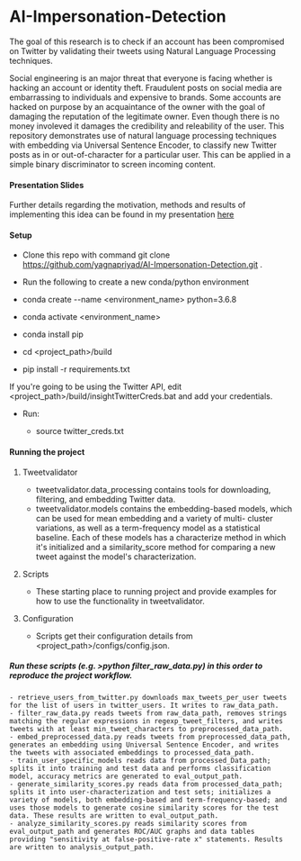 # AI-Impersonation-Detection
The  goal  of  this  research  is  to  check if an account has been compromised on Twitter by validating their tweets using Natural Language Processing techniques.

Social engineering is an major threat that everyone is facing whether is hacking an account or identity theft. Fraudulent posts on social media are embarrassing to individuals and expensive to brands. Some accounts are hacked on purpose by an acquaintance  of  the  owner  with  the  goal  of  damaging  the reputation of the legitimate owner. Even though there is no money involeved it damages the credibility and releability of the user. This repository demonstrates use of natural language processing techniques with embedding via Universal Sentence Encoder, to classify new Twitter posts as in or out-of-character for a particular user. This can be applied in a simple binary discriminator to screen incoming content.

#### Presentation Slides

Further details regarding the motivation, methods and results of implementing this idea can be found in my presentation [here](https://tinyurl.com/v97rrbu)

#### Setup
          
- Clone this repo with command git clone https://github.com/yagnapriyad/AI-Impersonation-Detection.git .

- Run the following to create a new conda/python environment


- conda create --name <environment_name> python=3.6.8


- conda activate <environment_name>


- conda install pip


- cd <project_path>/build


- pip install -r requirements.txt


If you're going to be using the Twitter API, edit <project_path>/build/insightTwitterCreds.bat and add your credentials. 

- Run:

  - source twitter_creds.txt


#### Running the project

1. Tweetvalidator

    - tweetvalidator.data_processing contains tools for downloading, filtering, and embedding Twitter data.
    - tweetvalidator.models contains the embedding-based models, which can be used for mean embedding and a variety of multi-   cluster variations, as well as a term-frequency model as a statistical baseline. Each of these models has a characterize method in which it's initialized and a similarity_score method for comparing a new tweet against the model's characterization.

2. Scripts

    - These starting place to running project and provide examples for how to use the functionality in tweetvalidator.

3. Configuration
  
    - Scripts get their configuration details from <project_path>/configs/config.json. 
  
##### Run these scripts (e.g. >python filter_raw_data.py) in this order to reproduce the project workflow.

    - retrieve_users_from_twitter.py downloads max_tweets_per_user tweets for the list of users in twitter_users. It writes to raw_data_path.
    - filter_raw_data.py reads tweets from raw_data_path, removes strings matching the regular expressions in regexp_tweet_filters, and writes tweets with at least min_tweet_characters to preprocessed_data_path.
    - embed_preprocessed_data.py reads tweets from preprocessed_data_path, generates an embedding using Universal Sentence Encoder, and writes the tweets with associated embeddings to processed_data_path.
    - train_user_specific_models reads data from processed_Data_path; splits it into training and test data and performs classification model, accuracy metrics are generated to eval_output_path.
    - generate_similarity_scores.py reads data from processed_data_path; splits it into user-characterization and test sets; initializes a variety of models, both embedding-based and term-frequency-based; and uses those models to generate cosine similarity scores for the test data. These results are written to eval_output_path.
    - analyze_similarity_scores.py reads similarity scores from eval_output_path and generates ROC/AUC graphs and data tables providing "sensitivity at false-positive-rate x" statements. Results are written to analysis_output_path.








